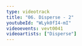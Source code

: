 ```yaml
---
type: videotrack
title: "06. Disperse - 2"
youtubeId: "WLyk0fI4-mI"
videoevents: vevt0041
videoartists: ["Disperse"]
---
```

